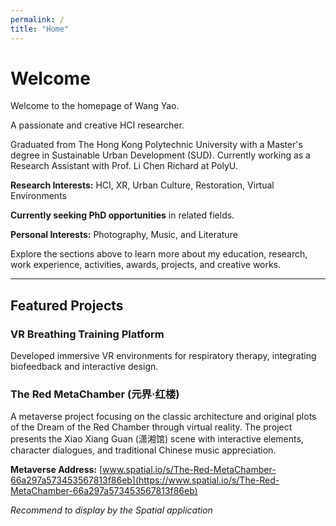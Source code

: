 ```yaml
---
permalink: /
title: "Home"
---
```


# Welcome

Welcome to the homepage of Wang Yao.

A passionate and creative HCI researcher.

Graduated from The Hong Kong Polytechnic University with a Master's degree in Sustainable Urban Development (SUD). Currently working as a Research Assistant with Prof. Li Chen Richard at PolyU.

**Research Interests:** HCI, XR, Urban Culture, Restoration, Virtual Environments

**Currently seeking PhD opportunities** in related fields.

**Personal Interests:** Photography, Music, and Literature

Explore the sections above to learn more about my education, research, work experience, activities, awards, projects, and creative works.

---

## Featured Projects

### VR Breathing Training Platform
Developed immersive VR environments for respiratory therapy, integrating biofeedback and interactive design.

### The Red MetaChamber (元界·红楼)
A metaverse project focusing on the classic architecture and original plots of the Dream of the Red Chamber through virtual reality. The project presents the Xiao Xiang Guan (潇湘馆) scene with interactive elements, character dialogues, and traditional Chinese music appreciation.

**Metaverse Address:** [www.spatial.io/s/The-Red-MetaChamber-66a297a573453567813f86eb](https://www.spatial.io/s/The-Red-MetaChamber-66a297a573453567813f86eb)

*Recommend to display by the Spatial application* 